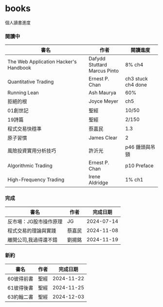 # books
個人讀書進度

### 閱讀中
|書名|作者|閱讀進度|
|----|----|----|
|The Web Application Hacker's Handbook|Dafydd Stuttard<br>Marcus Pinto|8% ch4|
|Quantitative Trading|Ernest P. Chan|ch3 stuck<br>ch4 done|
|Running Lean|Ash Maurya|60%|
|拒絕的根|Joyce Meyer|ch5|
|01創世記|聖經|10/50|
|19詩篇|聖經|2/150|
|程式交易快穩準|蔡嘉民|1.3|
|原子習慣|James Clear|2|
|風險投資實用分析技巧|許沂光|p46 錘頭與吊頸|
|Algorithmic Trading|Ernest P. Chan|p10 Preface|
|High-Frequency Trading|Irene Aldridge|1% ch1|

### 完成
|書名|作者|完成日期|
|----|----|----|
|反市場：JG股市操作原理|JG|2024-07-14|
|程式交易的理論與實踐|蔡嘉民|2024-11-08|
|離開公司,我過得還不錯|劉揚銘|2024-11-19|

### 新約
|書名|作者|完成日期|
|----|----|----|
|60彼得前書|聖經|2024-11-22|
|61彼得後書|聖經|2024-11-25|
|63約翰二書|聖經|2024-12-03|
